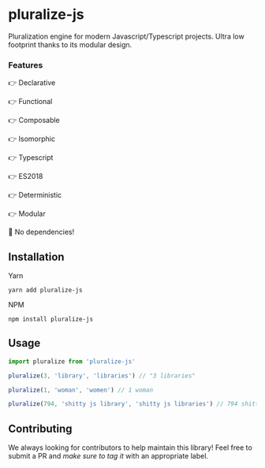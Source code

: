 # pluralize-js
Pluralization engine for modern Javascript/Typescript projects. Ultra low footprint thanks to its modular design.

### Features
:point_right: Declarative

:point_right: Functional

:point_right: Composable

:point_right: Isomorphic

:point_right: Typescript

:point_right: ES2018

:point_right: Deterministic

:point_right: Modular

:tada: No dependencies!

## Installation

Yarn 

`yarn add pluralize-js`

NPM

`npm install pluralize-js`

## Usage
```typescript
import pluralize from 'pluralize-js'

pluralize(3, 'library', 'libraries') // "3 libraries"

pluralize(1, 'woman', 'women') // 1 woman

pluralize(794, 'shitty js library', 'shitty js libraries') // 794 shitty js libraries
```

## Contributing
We always looking for contributors to help maintain this library! Feel free to submit a PR and _make sure to tag it_ with an appropriate label. 
